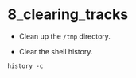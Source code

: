 # 8_clearing_tracks

- Clean up the `/tmp` directory.

- Clear the shell history.

```shell
history -c
```
